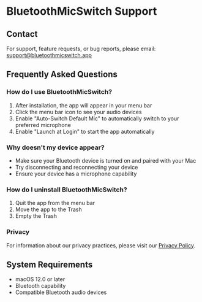 # BluetoothMicSwitch Support

## Contact

For support, feature requests, or bug reports, please email: support@bluetoothmicswitch.app

## Frequently Asked Questions

### How do I use BluetoothMicSwitch?
1. After installation, the app will appear in your menu bar
2. Click the menu bar icon to see your audio devices
3. Enable "Auto-Switch Default Mic" to automatically switch to your preferred microphone
4. Enable "Launch at Login" to start the app automatically

### Why doesn't my device appear?
- Make sure your Bluetooth device is turned on and paired with your Mac
- Try disconnecting and reconnecting your device
- Ensure your device has a microphone capability

### How do I uninstall BluetoothMicSwitch?
1. Quit the app from the menu bar
2. Move the app to the Trash
3. Empty the Trash

### Privacy
For information about our privacy practices, please visit our [Privacy Policy](privacy-policy.md).

## System Requirements
- macOS 12.0 or later
- Bluetooth capability
- Compatible Bluetooth audio devices 
